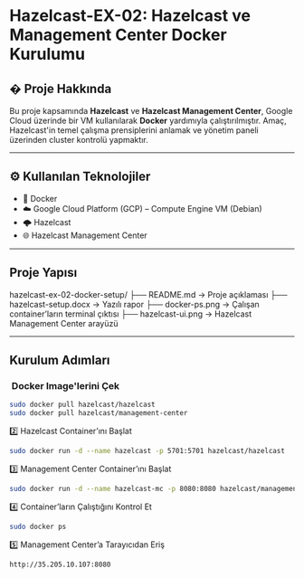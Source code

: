 # Hazelcast-EX-02: Hazelcast ve Management Center Docker Kurulumu

## � Proje Hakkında

Bu proje kapsamında **Hazelcast** ve **Hazelcast Management Center**, Google Cloud üzerinde bir VM kullanılarak **Docker** yardımıyla çalıştırılmıştır. Amaç, Hazelcast'in temel çalışma prensiplerini anlamak ve yönetim paneli üzerinden cluster kontrolü yapmaktır.

---

## ⚙ Kullanılan Teknolojiler

- 🐳 Docker
- ☁️ Google Cloud Platform (GCP) – Compute Engine VM (Debian)
- 🌩️ Hazelcast
- 🌐 Hazelcast Management Center

---

##  Proje Yapısı
hazelcast-ex-02-docker-setup/
├── README.md                → Proje açıklaması
├── hazelcast-setup.docx     → Yazılı rapor
├── docker-ps.png            → Çalışan container’ların terminal çıktısı
├── hazelcast-ui.png         → Hazelcast Management Center arayüzü

---

##  Kurulum Adımları

### ️ Docker Image'lerini Çek

```bash
sudo docker pull hazelcast/hazelcast
sudo docker pull hazelcast/management-center
```
2️⃣ Hazelcast Container’ını Başlat
```bash
sudo docker run -d --name hazelcast -p 5701:5701 hazelcast/hazelcast
```
3️⃣ Management Center Container’ını Başlat
```bash
sudo docker run -d --name hazelcast-mc -p 8080:8080 hazelcast/management-center
```
4️⃣ Container’ların Çalıştığını Kontrol Et
```bash
sudo docker ps
```
5️⃣ Management Center’a Tarayıcıdan Eriş
```bash
http://35.205.10.107:8080
```
